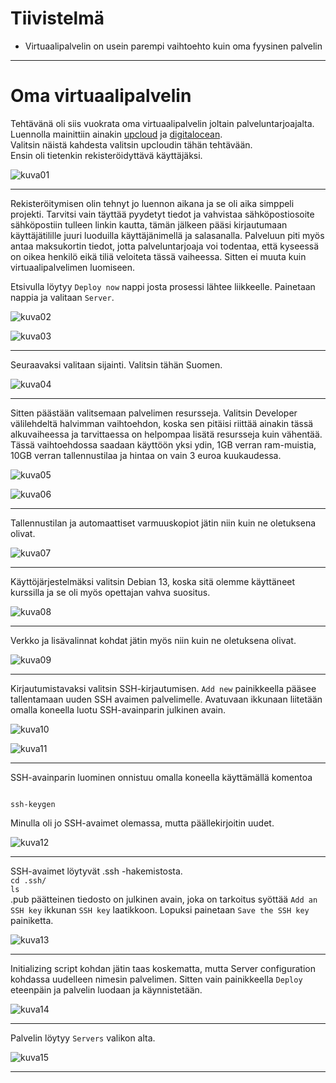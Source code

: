 # Tiivistelmä

- Virtuaalipalvelin on usein parempi vaihtoehto kuin oma fyysinen palvelin

---

# Oma virtuaalipalvelin

Tehtävänä oli siis vuokrata oma virtuaalipalvelin joltain palveluntarjoajalta.  
Luennolla mainittiin ainakin [upcloud](https://www.upcloud.com) ja [digitalocean](https://wwww.digitalocean.com).  
Valitsin näistä kahdesta valitsin upcloudin tähän tehtävään.  
Ensin oli tietenkin rekisteröidyttävä käyttäjäksi.

![kuva01](/pictures/h4/upcloud1.png)

---

Rekisteröitymisen olin tehnyt jo luennon aikana ja se oli aika simppeli projekti. Tarvitsi vain täyttää pyydetyt tiedot ja vahvistaa sähköpostiosoite sähköpostiin tulleen linkin kautta, tämän jälkeen pääsi kirjautumaan käyttäjätilille juuri luoduilla käyttäjänimellä ja salasanalla. Palveluun piti myös antaa maksukortin tiedot, jotta palveluntarjoaja voi todentaa, että kyseessä on oikea henkilö eikä tiliä veloiteta tässä vaiheessa.
Sitten ei muuta kuin virtuaalipalvelimen luomiseen.

Etsivulla löytyy `Deploy now` nappi josta prosessi lähtee liikkeelle. Painetaan nappia ja valitaan `Server`.

![kuva02](/pictures/h4/vps1.png)

![kuva03](/pictures/h4/vps2.png)

---

Seuraavaksi valitaan sijainti. Valitsin tähän Suomen.

![kuva04](/pictures/h4/vps3.png)

---

Sitten päästään valitsemaan palvelimen resursseja. Valitsin Developer välilehdeltä halvimman vaihtoehdon, koska sen pitäisi riittää ainakin tässä alkuvaiheessa ja tarvittaessa on helpompaa lisätä resursseja kuin vähentää. Tässä vaihtoehdossa saadaan käyttöön yksi ydin, 1GB verran ram-muistia, 10GB verran tallennustilaa ja hintaa on vain 3 euroa kuukaudessa.

![kuva05](/pictures/h4/vps4.png)

![kuva06](/pictures/h4/vps5.png)

---

Tallennustilan ja automaattiset varmuuskopiot jätin niin kuin ne oletuksena olivat.

![kuva07](/pictures/h4/vps6.png)

---

Käyttöjärjestelmäksi valitsin Debian 13, koska sitä olemme käyttäneet kurssilla ja se oli myös opettajan vahva suositus.

![kuva08](/pictures/h4/vps7.png)

---

Verkko ja lisävalinnat kohdat jätin myös niin kuin ne oletuksena olivat.

![kuva09](/pictures/h4/vps8.png)

---

Kirjautumistavaksi valitsin SSH-kirjautumisen. `Add new` painikkeella pääsee tallentamaan uuden SSH avaimen palvelimelle. Avatuvaan ikkunaan liitetään omalla koneella luotu SSH-avainparin julkinen avain.

![kuva10](/pictures/h4/vps9.png)

![kuva11](/pictures/h4/vps10.png)

---

SSH-avainparin luominen onnistuu omalla koneella käyttämällä komentoa

```

ssh-keygen

```

Minulla oli jo SSH-avaimet olemassa, mutta päällekirjoitin uudet.

![kuva12](/pictures/h4/vps11_ssh.png)

---

SSH-avaimet löytyvät .ssh -hakemistosta.  
`cd .ssh/`  
`ls`  
.pub päätteinen tiedosto on julkinen avain, joka on tarkoitus syöttää `Add an SSH key` ikkunan `SSH key` laatikkoon. Lopuksi painetaan `Save the SSH key` painiketta.

![kuva13](/pictures/h4/vps10.png)

---

Initializing script kohdan jätin taas koskematta, mutta Server configuration kohdassa uudelleen nimesin palvelimen. Sitten vain painikkeella `Deploy` eteenpäin ja palvelin luodaan ja käynnistetään.

![kuva14](/pictures/h4/vps12.png)

---

Palvelin löytyy `Servers` valikon alta.

![kuva15](/pictures/h4/vps13.png)

---

